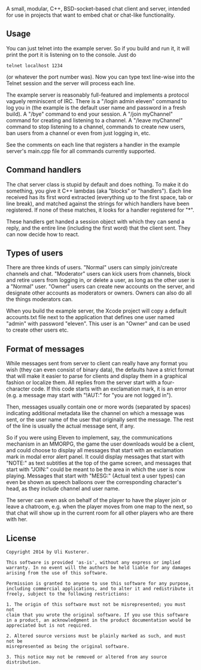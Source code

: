 A small, modular, C++, BSD-socket-based chat client and server, intended for use in
projects that want to embed chat or chat-like functionality.


Usage
-----

You can just telnet into the example server. So if you build and run it, it will
print the port it is listening on to the console. Just do

	telnet localhost 1234

(or whatever the port number was). Now you can type text line-wise into the Telnet
session and the server will process each line.

The example server is reasonably full-featured and implements a protocol vaguely
reminiscent of IRC. There is a "/login admin eleven" command to log you in
(the example is the default user name and password in a fresh build). A "/bye" command
to end your session. A "/join myChannel" command for creating and listening to a
channel. A "/leave myChannel" command to stop listening to a channel, commands to
create new users, ban users from a channel or even from just logging in, etc.

See the comments on each line that registers a handler in the example server's
main.cpp file for all commands currently supported.


Command handlers
----------------

The chat server class is stupid by default and does nothing. To make it do something, you
give it C++ lambdas (aka "blocks" or "handlers"). Each line received has its first word
extracted (everything up to the first space, tab or line break), and matched against the
strings for which handlers have been registered. If none of these matches, it looks for a handler
registered for "*".

These handlers get handed a session object with which they can send a reply, and
the entire line (including the first word) that the client sent. They can now
decide how to react.


Types of users
--------------

There are three kinds of users. "Normal" users can simply join/create channels and chat.
"Moderator" users can kick users from channels, block and retire users from logging in,
or delete a user, as long as the other user is a "Normal" user. "Owner" users can create
new accounts on the server, and designate other accounts as moderators or owners. Owners
can also do all the things moderators can.

When you build the example server, the Xcode project will copy a default accounts.txt
file next to the application that defines one user named "admin" with password "eleven".
This user is an "Owner" and can be used to create other users etc.


Format of messages
------------------

While messages sent from server to client can really have any format you wish (they can
even consist of binary data), the defaults have a strict format that will make it easier
to parse for clients and display them in a graphical fashion or localize them. All replies
from the server start with a four-character code. If this code starts with an exclamation
mark, it is an error (e.g. a message may start with "!AUT:" for "you are not logged in").

Then, messages usually contain one or more words (separated by spaces) indicating additional
metadata like the channel on which a message was sent, or the user name of the user that
originally sent the message. The rest of the line is usually the actual message sent, if any.

So if you were using Eleven to implement, say, the communications mechanism in an MMORPG,
the game the user downloads would be a client, and could choose to display all messages that
start with an exclamation mark in modal error alert panel. It could display messages that
start with "NOTE:" as text subtitles at the top of the game screen, and messages that start
with "JOIN:" could be meant to be the area in which the user is now playing. Messages that
start with "MESG:" (Actual text a user types) can even be shown as speech balloons over the
corresponding character's head, as they include channel and user name.

The server can even ask on behalf of the player to have the player join or leave a chatroom,
e.g. when the player moves from one map to the next, so that chat will show up in the current
room for all other players who are there with her. 


License
-------

    Copyright 2014 by Uli Kusterer.

    This software is provided 'as-is', without any express or implied
    warranty. In no event will the authors be held liable for any damages
    arising from the use of this software.

    Permission is granted to anyone to use this software for any purpose,
    including commercial applications, and to alter it and redistribute it
    freely, subject to the following restrictions:

    1. The origin of this software must not be misrepresented; you must not
    claim that you wrote the original software. If you use this software
    in a product, an acknowledgment in the product documentation would be
    appreciated but is not required.

    2. Altered source versions must be plainly marked as such, and must not be
    misrepresented as being the original software.

    3. This notice may not be removed or altered from any source
    distribution.
